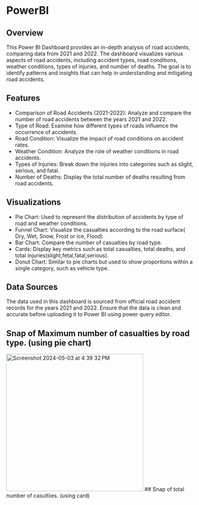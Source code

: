 # PowerBI
## Overview

This Power BI Dashboard provides an in-depth analysis of road accidents, comparing data from 2021 and 2022. The dashboard visualizes various aspects of road accidents, including accident types, road conditions, weather conditions, types of injuries, and number of deaths. The goal is to identify patterns and insights that can help in understanding and mitigating road accidents.

## Features

- Comparison of Road Accidents (2021-2022): Analyze and compare the number of road accidents between the years 2021 and 2022.
- Type of Road: Examine how different types of roads influence the occurrence of accidents.
- Road Condition: Visualize the impact of road conditions on accident rates.
- Weather Condition: Analyze the role of weather conditions in road accidents.
- Types of Injuries: Break down the injuries into categories such as slight, serious, and fatal.
- Number of Deaths: Display the total number of deaths resulting from road accidents.

## Visualizations

- Pie Chart: Used to represent the distribution of accidents by type of road and weather conditions.
- Funnel Chart: Visualize the casualties according to the road surface( Dry, Wet, Snow, Frost or ice, Flood)
- Bar Chart: Compare the number of casualties by road type.
- Cards: Display key metrics such as total casualties, total deaths, and total injuries(slight,fetal,fatal,serious).
- Donut Chart: Similar to pie charts but used to show proportions within a single category, such as vehicle type.

## Data Sources

The data used in this dashboard is sourced from official road accident records for the years 2021 and 2022. Ensure that the data is clean and accurate before uploading it to Power BI using power query editor.

## Snap of Maximum number of casualties by road type. (using pie chart)
<img width="364" alt="Screenshot 2024-05-03 at 4 39 32 PM" src="https://github.com/rahil6218/PowerBI/assets/163023453/94f99177-6d27-4af6-9f08-dea84aba6bd8">
## Snap of total number of casultiies. (using card)

